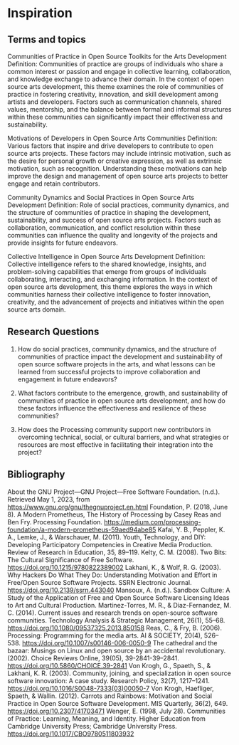 # Inspiration

## Terms and topics

Communities of Practice in Open Source Toolkits for the Arts Development
Definition: Communities of practice are groups of individuals who share a common interest or passion and engage in collective learning, collaboration, and knowledge exchange to advance their domain. In the context of open source arts development, this theme examines the role of communities of practice in fostering creativity, innovation, and skill development among artists and developers. Factors such as communication channels, shared values, mentorship, and the balance between formal and informal structures within these communities can significantly impact their effectiveness and sustainability.

Motivations of Developers in Open Source Arts Communities
Definition: Various factors that inspire and drive developers to contribute to open source arts projects. These factors may include intrinsic motivation, such as the desire for personal growth or creative expression, as well as extrinsic motivation, such as recognition. Understanding these motivations can help improve the design and management of open source arts projects to better engage and retain contributors.

Community Dynamics and Social Practices in Open Source Arts Development
Definition: Role of social practices, community dynamics, and the structure of communities of practice in shaping the development, sustainability, and success of open source arts projects. Factors such as collaboration, communication, and conflict resolution within these communities can influence the quality and longevity of the projects and provide insights for future endeavors.

Collective Intelligence in Open Source Arts Development
Definition: Collective intelligence refers to the shared knowledge, insights, and problem-solving capabilities that emerge from groups of individuals collaborating, interacting, and exchanging information. In the context of open source arts development, this theme explores the ways in which communities harness their collective intelligence to foster innovation, creativity, and the advancement of projects and initiatives within the open source arts domain.

## Research Questions

1. How do social practices, community dynamics, and the structure of communities of practice impact the development and sustainability of open source software projects in the arts, and what lessons can be learned from successful projects to improve collaboration and engagement in future endeavors?

2. What factors contribute to the emergence, growth, and sustainability of communities of practice in open source arts development, and how do these factors influence the effectiveness and resilience of these communities?


3. How does the Processing community support new contributors in overcoming technical, social, or cultural barriers, and what strategies or resources are most effective in facilitating their integration into the project?


## Bibliography

About the GNU Project—GNU Project—Free Software Foundation. (n.d.). Retrieved May 1, 2023, from https://www.gnu.org/gnu/thegnuproject.en.html
Foundation, P. (2018, June 8). A Modern Prometheus, The History of Processing by Casey Reas and Ben Fry. Processing Foundation. https://medium.com/processing-foundation/a-modern-prometheus-59aed94abe85
Kafai, Y. B., Peppler, K. A., Lemke, J., & Warschauer, M. (2011). Youth, Technology, and DIY: Developing Participatory Competencies in Creative Media Production. Review of Research in Education, 35, 89–119.
Kelty, C. M. (2008). Two Bits: The Cultural Significance of Free Software. https://doi.org/10.1215/9780822389002
Lakhani, K., & Wolf, R. G. (2003). Why Hackers Do What They Do: Understanding Motivation and Effort in Free/Open Source Software Projects. SSRN Electronic Journal. https://doi.org/10.2139/ssrn.443040
Mansoux, A. (n.d.). Sandbox Culture: A Study of the Application of Free and Open Source Software Licensing Ideas to Art and Cultural Production.
Martinez-Torres, M. R., & Diaz-Fernandez, M. C. (2014). Current issues and research trends on open-source software communities. Technology Analysis & Strategic Management, 26(1), 55–68. https://doi.org/10.1080/09537325.2013.850158
Reas, C., & Fry, B. (2006). Processing: Programming for the media arts. AI & SOCIETY, 20(4), 526–538. https://doi.org/10.1007/s00146-006-0050-9
The cathedral and the bazaar: Musings on Linux and open source by an accidental revolutionary. (2002). Choice Reviews Online, 39(05), 39-2841-39–2841. https://doi.org/10.5860/CHOICE.39-2841
Von Krogh, G., Spaeth, S., & Lakhani, K. R. (2003). Community, joining, and specialization in open source software innovation: A case study. Research Policy, 32(7), 1217–1241. https://doi.org/10.1016/S0048-7333(03)00050-7
Von Krogh, Haefliger, Spaeth, & Wallin. (2012). Carrots and Rainbows: Motivation and Social Practice in Open Source Software Development. MIS Quarterly, 36(2), 649. https://doi.org/10.2307/41703471
Wenger, E. (1998, July 28). Communities of Practice: Learning, Meaning, and Identity. Higher Education from Cambridge University Press; Cambridge University Press. https://doi.org/10.1017/CBO9780511803932